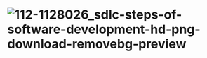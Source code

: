 # ![112-1128026_sdlc-steps-of-software-development-hd-png-download-removebg-preview](https://user-images.githubusercontent.com/102203536/175186609-ee57457e-e9d8-46c7-8a38-570756757a59.png)
